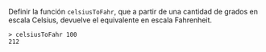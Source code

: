 Definir la función ```celsiusToFahr```, que a partir de una cantidad de grados en escala Celsius, devuelve el equivalente en escala Fahrenheit.

```
> celsiusToFahr 100
212
```


